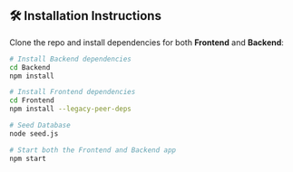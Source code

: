 ## 🛠 Installation Instructions

Clone the repo and install dependencies for both **Frontend** and **Backend**:

```bash
# Install Backend dependencies
cd Backend
npm install

# Install Frontend dependencies
cd Frontend
npm install --legacy-peer-deps

# Seed Database
node seed.js

# Start both the Frontend and Backend app
npm start
```
